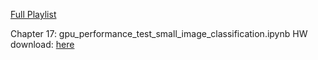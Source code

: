 
[Full Playlist](tps://www.youtube.com/playlist?list=PLeo1K3hjS3uu7CxAacxVndI4bE_o3BDtO)

Chapter 17: gpu_performance_test_small_image_classification.ipynb
HW download: [here](https://github.com/codebasics/deep-learning-keras-tf-tutorial/blob/master/10_gpu_benchmarking/Exercise/exercise_fashion_mnist_gpu_benchmarking.ipynb)
